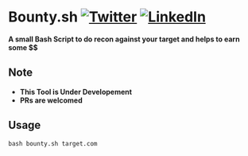 # Bounty.sh [![Twitter](https://img.shields.io/badge/0xPugazh-%231DA1F2.svg?logo=Twitter&logoColor=white)](https://twitter.com/0xPugazh) [![LinkedIn](https://img.shields.io/badge/0xPugazh-%230077B5.svg?logo=linkedin&logoColor=white)](https://linkedin.com/in/0xPugazh)
**A small Bash Script to do recon against your target and helps to earn some $$**

## Note
+ **This Tool is Under Developement**
+ **PRs are welcomed**

## Usage

```
bash bounty.sh target.com
```
